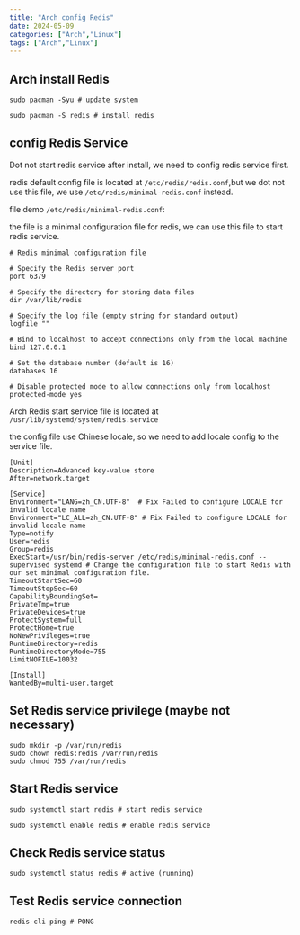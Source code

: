```yaml
---
title: "Arch config Redis"
date: 2024-05-09
categories: ["Arch","Linux"]
tags: ["Arch","Linux"]
---
```


## Arch install Redis

```shell
sudo pacman -Syu # update system
```

```shell
sudo pacman -S redis # install redis
```

## config Redis Service

Dot not start redis service after install, we need to config redis service first.

redis default config file is located at `/etc/redis/redis.conf`,but we dot not use this file, we use `/etc/redis/minimal-redis.conf` instead.

file demo `/etc/redis/minimal-redis.conf`:

the file is a minimal configuration file for redis, we can use this file to start redis service.

```shell
# Redis minimal configuration file

# Specify the Redis server port
port 6379

# Specify the directory for storing data files
dir /var/lib/redis

# Specify the log file (empty string for standard output)
logfile ""

# Bind to localhost to accept connections only from the local machine
bind 127.0.0.1

# Set the database number (default is 16)
databases 16

# Disable protected mode to allow connections only from localhost
protected-mode yes

```

Arch Redis start service file is located at `/usr/lib/systemd/system/redis.service`

the config file use Chinese locale, so we need to add locale config to the service file.

```shell
[Unit]
Description=Advanced key-value store
After=network.target

[Service]
Environment="LANG=zh_CN.UTF-8"  # Fix Failed to configure LOCALE for invalid locale name
Environment="LC_ALL=zh_CN.UTF-8" # Fix Failed to configure LOCALE for invalid locale name
Type=notify
User=redis
Group=redis
ExecStart=/usr/bin/redis-server /etc/redis/minimal-redis.conf --supervised systemd # Change the configuration file to start Redis with our set minimal configuration file.
TimeoutStartSec=60
TimeoutStopSec=60
CapabilityBoundingSet=
PrivateTmp=true
PrivateDevices=true
ProtectSystem=full
ProtectHome=true
NoNewPrivileges=true
RuntimeDirectory=redis
RuntimeDirectoryMode=755
LimitNOFILE=10032

[Install]
WantedBy=multi-user.target
```

## Set Redis service privilege (maybe not necessary)

```shell
sudo mkdir -p /var/run/redis
sudo chown redis:redis /var/run/redis
sudo chmod 755 /var/run/redis
```

## Start Redis service

```shell
sudo systemctl start redis # start redis service
```

```shell
sudo systemctl enable redis # enable redis service
```

## Check Redis service status

```shell
sudo systemctl status redis # active (running)
```

## Test Redis service connection

```shell
redis-cli ping # PONG
```
